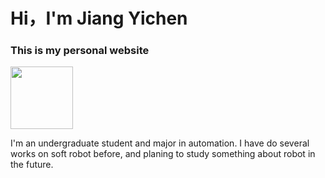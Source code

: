 # Hi，I'm Jiang Yichen

### This is my personal website
 
 <img src="https://github.com/jyc200011/Screenshots/blob/main/photos.png" width="100px">
 
 
I'm an undergraduate student and major in automation.
I have do several works on soft robot before, and planing to study something about robot in the future.


